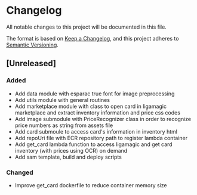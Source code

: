 # Changelog

All notable changes to this project will be documented in this file.

The format is based on [Keep a Changelog](https://keepachangelog.com/en/1.0.0/),
and this project adheres to [Semantic Versioning](https://semver.org/spec/v2.0.0.html).

## [Unreleased]

### Added
- Add data module with esparac true font for image preprocessing
- Add utils module with general routines
- Add marketplace module with class to open card in ligamagic marketplace and extract inventory information and price css codes
- Add image submodule with PriceRecognizer class in order to recognize price numbers as string from assets file
- Add card submoule to access card's information in inventory html
- Add repoUri file with ECR repository path to register lambda container
- Add get_card lambda function to access ligamagic and get card inventory (with prices using OCR) on demand
- Add sam template, build and deploy scripts

### Changed
- Improve get_card dockerfile to reduce container memory size
